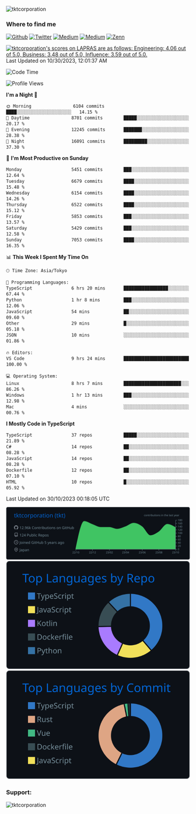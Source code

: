 <p align="left"> <img src="https://komarev.com/ghpvc/?username=tktcorporation&label=Profile%20views&color=0e75b6&style=flat" alt="tktcorporation" /> </p>

<h3>Where to find me</h3>
<p>
<a href="https://github.com/tktcorporation" target="_blank"><img alt="Github" src="https://img.shields.io/badge/GitHub-%2312100E.svg?&style=for-the-badge&logo=Github&logoColor=white" /></a>
<a href="https://twitter.com/tktcorporation" target="_blank"><img alt="Twitter" src="https://img.shields.io/badge/twitter-%231DA1F2.svg?&style=for-the-badge&logo=twitter&logoColor=white" /></a>
<a href="https://www.linkedin.com/in/tktcorporation" target="_blank"><img alt="Medium" src="https://img.shields.io/badge/linkdin-0a66c2.svg?&style=for-the-badge&logo=linkedin&logoColor=white" /></a>
<a href="https://qiita.com/tktcorporation" target="_blank"><img alt="Medium" src="https://img.shields.io/badge/qiita-55C500.svg?&style=for-the-badge&logo=qiita&logoColor=white" /></a>
<a href="https://zenn.dev/tktcorporation" target="_blank"><img alt="Zenn" src="https://img.shields.io/badge/Zenn-3EA8FF.svg?&style=for-the-badge&logo=Zenn&logoColor=white" /></a>
</p>

<!--START_SECTION:lapras-card-->
<p ><a href="https://lapras.com/public/tktcorporation" target="_blank" rel="noopener noreferrer"><img alt="tktcorporation's scores on LAPRAS are as follows: Engineering: 4.06 out of 5.0, Business: 3.48 out of 5.0, Influence: 3.59 out of 5.0." src="https://lapras-card-generator.vercel.app/api/svg?e=4.06&b=3.48&i=3.59&b1=%23232323&b2=%236d6d6d&i1=%23212121&i2=%23818181&l=en" width="300" ></a>  
Last Updated on 10/30/2023, 12:01:37 AM</p>
<!--END_SECTION:lapras-card-->
  
<!--START_SECTION:waka-->
![Code Time](http://img.shields.io/badge/Code%20Time-1%2C199%20hrs%2025%20mins-blue)

![Profile Views](http://img.shields.io/badge/Profile%20Views-16-blue)

**I'm a Night 🦉** 

```text
🌞 Morning                6104 commits        ████░░░░░░░░░░░░░░░░░░░░░   14.15 % 
🌆 Daytime                8701 commits        █████░░░░░░░░░░░░░░░░░░░░   20.17 % 
🌃 Evening                12245 commits       ███████░░░░░░░░░░░░░░░░░░   28.38 % 
🌙 Night                  16091 commits       █████████░░░░░░░░░░░░░░░░   37.30 % 
```
📅 **I'm Most Productive on Sunday** 

```text
Monday                   5451 commits        ███░░░░░░░░░░░░░░░░░░░░░░   12.64 % 
Tuesday                  6679 commits        ████░░░░░░░░░░░░░░░░░░░░░   15.48 % 
Wednesday                6154 commits        ████░░░░░░░░░░░░░░░░░░░░░   14.26 % 
Thursday                 6522 commits        ████░░░░░░░░░░░░░░░░░░░░░   15.12 % 
Friday                   5853 commits        ███░░░░░░░░░░░░░░░░░░░░░░   13.57 % 
Saturday                 5429 commits        ███░░░░░░░░░░░░░░░░░░░░░░   12.58 % 
Sunday                   7053 commits        ████░░░░░░░░░░░░░░░░░░░░░   16.35 % 
```


📊 **This Week I Spent My Time On** 

```text
🕑︎ Time Zone: Asia/Tokyo

💬 Programming Languages: 
TypeScript               6 hrs 20 mins       █████████████████░░░░░░░░   67.44 % 
Python                   1 hr 8 mins         ███░░░░░░░░░░░░░░░░░░░░░░   12.06 % 
JavaScript               54 mins             ██░░░░░░░░░░░░░░░░░░░░░░░   09.60 % 
Other                    29 mins             █░░░░░░░░░░░░░░░░░░░░░░░░   05.18 % 
JSON                     10 mins             ░░░░░░░░░░░░░░░░░░░░░░░░░   01.86 % 

🔥 Editors: 
VS Code                  9 hrs 24 mins       █████████████████████████   100.00 % 

💻 Operating System: 
Linux                    8 hrs 7 mins        ██████████████████████░░░   86.26 % 
Windows                  1 hr 13 mins        ███░░░░░░░░░░░░░░░░░░░░░░   12.98 % 
Mac                      4 mins              ░░░░░░░░░░░░░░░░░░░░░░░░░   00.76 % 
```

**I Mostly Code in TypeScript** 

```text
TypeScript               37 repos            █████░░░░░░░░░░░░░░░░░░░░   21.89 % 
C#                       14 repos            ██░░░░░░░░░░░░░░░░░░░░░░░   08.28 % 
JavaScript               14 repos            ██░░░░░░░░░░░░░░░░░░░░░░░   08.28 % 
Dockerfile               12 repos            ██░░░░░░░░░░░░░░░░░░░░░░░   07.10 % 
HTML                     10 repos            █░░░░░░░░░░░░░░░░░░░░░░░░   05.92 % 
```




 Last Updated on 30/10/2023 00:18:05 UTC
<!--END_SECTION:waka-->

[![](https://raw.githubusercontent.com/tktcorporation/tktcorporation/master/profile-summary-card-output/github_dark/0-profile-details.svg)](https://github.com/vn7n24fzkq/github-profile-summary-cards)
[![](https://raw.githubusercontent.com/tktcorporation/tktcorporation/master/profile-summary-card-output/github_dark/1-repos-per-language.svg)](https://github.com/vn7n24fzkq/github-profile-summary-cards) [![](https://raw.githubusercontent.com/tktcorporation/tktcorporation/master/profile-summary-card-output/github_dark/2-most-commit-language.svg)](https://github.com/vn7n24fzkq/github-profile-summary-cards)

<h3 align="left">Support:</h3>
<p><a href="https://www.buymeacoffee.com/tktcorporation"> <img align="left" src="https://cdn.buymeacoffee.com/buttons/v2/default-yellow.png" height="50" width="210" alt="tktcorporation" /></a></p><br><br>
